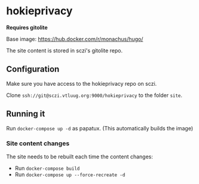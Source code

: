 # hokieprivacy

**Requires gitolite**

Base image: https://hub.docker.com/r/monachus/hugo/

The site content is stored in sczi's gitolite repo.



## Configuration

Make sure you have access to the hokieprivacy repo on sczi.

Clone `ssh://git@sczi.vtluug.org:9000/hokieprivacy` to the folder `site`.


## Running it

Run `docker-compose up -d` as papatux. (This automatically builds the image)


### Site content changes

The site needs to be rebuilt each time the content changes:
* Run `docker-compose build`
* Run `docker-compose up --force-recreate -d`
